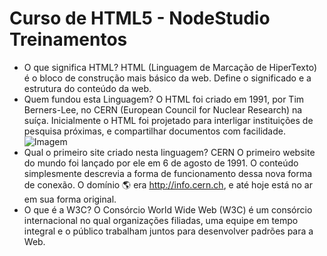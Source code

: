# Curso de HTML5 - NodeStudio Treinamentos
- O que significa HTML?
    HTML (Linguagem de Marcação de HiperTexto) é o bloco de construção mais básico da web. Define o significado e a estrutura do conteúdo da web.
- Quem fundou esta Linguagem?
    O HTML foi criado em 1991, por Tim Berners-Lee, no CERN (European Council for Nuclear Research) na suíça. Inicialmente o HTML foi projetado para interligar instituições de pesquisa próximas, e compartilhar documentos com facilidade.
    <div style="center">
    <img src="/uploads/2/0/7/2/20727110/9498973.jpg?302" alt=" Imagem " style="width:auto;max-width:100%">
    </div>
- Qual o primeiro site criado nesta linguagem?
    CERN
    O primeiro website do mundo foi lançado por ele em 6 de agosto de 1991. O conteúdo simplesmente descrevia a forma de funcionamento dessa nova forma de conexão. O domínio 🌎 era http://info.cern.ch, e até hoje está no ar em sua forma original.
- O que é a W3C?
    O Consórcio World Wide Web (W3C) é um consórcio internacional no qual organizações filiadas, uma equipe em tempo integral e o público trabalham juntos para desenvolver padrões para a Web.